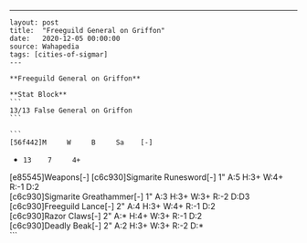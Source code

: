 ---
    layout: post
    title:  "Freeguild General on Griffon"
    date:   2020-12-05 00:00:00
    source: Wahapedia
    tags: [cities-of-sigmar]
    ---
    
    **Freeguild General on Griffon**
    
    **Stat Block**
    ```
    13/13 False General on Griffon
    ```
    
    ```
    [56f442]M     W     B     Sa    [-]
*     13    7     4+    
[e85545]Weapons[-]
[c6c930]Sigmarite Runesword[-]
1"     A:5    H:3+   W:4+   R:-1   D:2   
[c6c930]Sigmarite Greathammer[-]
1"     A:3    H:3+   W:3+   R:-2   D:D3  
[c6c930]Freeguild Lance[-]
2"     A:4    H:3+   W:4+   R:-1   D:2   
[c6c930]Razor Claws[-]
2"     A:*    H:4+   W:3+   R:-1   D:2   
[c6c930]Deadly Beak[-]
2"     A:2    H:3+   W:3+   R:-2   D:*   
    ```
    
    
    
